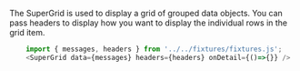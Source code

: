 The SuperGrid is used to display a grid of grouped data objects. You can pass headers to display how you want to display the individual rows in the grid item.

```js
	import { messages, headers } from '../../fixtures/fixtures.js';
	<SuperGrid data={messages} headers={headers} onDetail={()=>{}} />
```